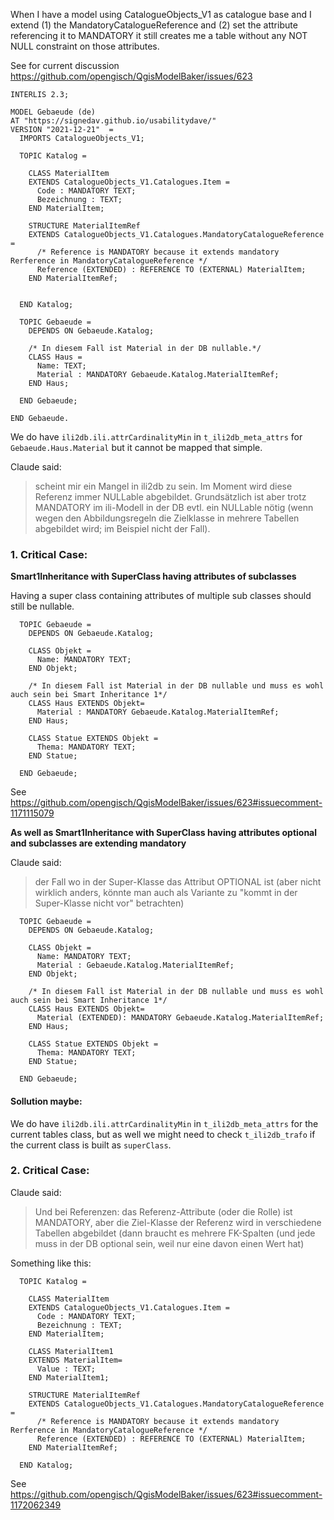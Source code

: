 When I have a model using CatalogueObjects_V1 as catalogue base and I extend (1) the MandatoryCatalogueReference and (2) set the attribute referencing it to MANDATORY it still creates me a table without any NOT NULL constraint on those attributes.

See for current discussion https://github.com/opengisch/QgisModelBaker/issues/623

```
INTERLIS 2.3;

MODEL Gebaeude (de)
AT "https://signedav.github.io/usabilitydave/"
VERSION "2021-12-21"  =
  IMPORTS CatalogueObjects_V1;

  TOPIC Katalog =

    CLASS MaterialItem
    EXTENDS CatalogueObjects_V1.Catalogues.Item =
      Code : MANDATORY TEXT;
      Bezeichnung : TEXT;
    END MaterialItem;

    STRUCTURE MaterialItemRef
    EXTENDS CatalogueObjects_V1.Catalogues.MandatoryCatalogueReference =
      /* Reference is MANDATORY because it extends mandatory Rerference in MandatoryCatalogueReference */
      Reference (EXTENDED) : REFERENCE TO (EXTERNAL) MaterialItem;
    END MaterialItemRef;


  END Katalog;

  TOPIC Gebaeude =
    DEPENDS ON Gebaeude.Katalog;

    /* In diesem Fall ist Material in der DB nullable.*/
    CLASS Haus =
      Name: TEXT;
      Material : MANDATORY Gebaeude.Katalog.MaterialItemRef;
    END Haus;

  END Gebaeude;

END Gebaeude.
```

We do have `ili2db.ili.attrCardinalityMin` in `t_ili2db_meta_attrs` for `Gebaeude.Haus.Material` but it cannot be mapped that simple. 

Claude said:
> scheint mir ein Mangel in ili2db zu sein. Im Moment wird diese Referenz immer NULLable abgebildet.
> Grundsätzlich ist aber trotz MANDATORY im ili-Modell in der DB evtl. ein NULLable nötig (wenn wegen den Abbildungsregeln die Zielklasse in mehrere Tabellen abgebildet wird; im Beispiel nicht der Fall).

### 1. Critical Case: 

**Smart1Inheritance with SuperClass having attributes of subclasses**

Having a super class containing attributes of multiple sub classes should still be nullable.
```
  TOPIC Gebaeude =
    DEPENDS ON Gebaeude.Katalog;

    CLASS Objekt =
      Name: MANDATORY TEXT;
    END Objekt;

    /* In diesem Fall ist Material in der DB nullable und muss es wohl auch sein bei Smart Inheritance 1*/
    CLASS Haus EXTENDS Objekt=
      Material : MANDATORY Gebaeude.Katalog.MaterialItemRef;
    END Haus;
    
    CLASS Statue EXTENDS Objekt =
      Thema: MANDATORY TEXT;
    END Statue;

  END Gebaeude;
```

See https://github.com/opengisch/QgisModelBaker/issues/623#issuecomment-1171115079

**As well as Smart1Inheritance with SuperClass having attributes optional and subclasses are extending mandatory**

Claude said:
> der Fall wo in der Super-Klasse das Attribut OPTIONAL ist (aber nicht wirklich anders, könnte man auch als Variante zu "kommt in der Super-Klasse nicht vor" betrachten)

```
  TOPIC Gebaeude =
    DEPENDS ON Gebaeude.Katalog;

    CLASS Objekt =
      Name: MANDATORY TEXT;
      Material : Gebaeude.Katalog.MaterialItemRef;
    END Objekt;

    /* In diesem Fall ist Material in der DB nullable und muss es wohl auch sein bei Smart Inheritance 1*/
    CLASS Haus EXTENDS Objekt=
      Material (EXTENDED): MANDATORY Gebaeude.Katalog.MaterialItemRef;
    END Haus;
    
    CLASS Statue EXTENDS Objekt =
      Thema: MANDATORY TEXT;
    END Statue;

  END Gebaeude;
```

#### Sollution maybe:

We do have `ili2db.ili.attrCardinalityMin` in `t_ili2db_meta_attrs` for the current tables class, but as well we might need to check `t_ili2db_trafo` if the current class is built as `superClass`.

### 2. Critical Case: 

Claude said:
> Und bei Referenzen: das Referenz-Attribute (oder die Rolle) ist MANDATORY, aber die Ziel-Klasse der Referenz wird in verschiedene Tabellen abgebildet (dann braucht es mehrere FK-Spalten (und jede muss in der DB optional sein, weil nur eine davon einen Wert hat)

Something like this:

```
  TOPIC Katalog =

    CLASS MaterialItem
    EXTENDS CatalogueObjects_V1.Catalogues.Item =
      Code : MANDATORY TEXT;
      Bezeichnung : TEXT;
    END MaterialItem;

    CLASS MaterialItem1
    EXTENDS MaterialItem=
      Value : TEXT;
    END MaterialItem1;

    STRUCTURE MaterialItemRef
    EXTENDS CatalogueObjects_V1.Catalogues.MandatoryCatalogueReference =
      /* Reference is MANDATORY because it extends mandatory Rerference in MandatoryCatalogueReference */
      Reference (EXTENDED) : REFERENCE TO (EXTERNAL) MaterialItem;
    END MaterialItemRef;

  END Katalog;
```

See https://github.com/opengisch/QgisModelBaker/issues/623#issuecomment-1172062349
